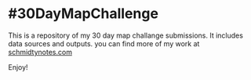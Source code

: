 # #30DayMapChallenge

This is a repository of my 30 day map challange submissions. It includes data sources and outputs.  you can find more of my work at [schmidtynotes.com](https://schmidtynotes.com)

Enjoy!


